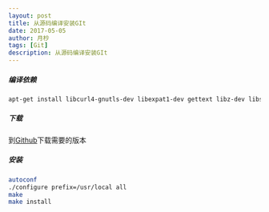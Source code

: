 ```yaml
---
layout: post
title: 从源码编译安装GIt
date: 2017-05-05
author: 月杪
tags: [Git]
description: 从源码编译安装GIt
---
```


##### 编译依赖
```bash
apt-get install libcurl4-gnutls-dev libexpat1-dev gettext libz-dev libssl-dev
```
##### 下载
到[Github](https://github.com/git/git/releases)下载需要的版本
##### 安装
```bash
autoconf
./configure prefix=/usr/local all
make
make install
```
